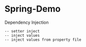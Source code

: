# Spring-Demo

Dependency Injection
  ``` -- constructor inject
  -- setter inject
  -- inject values
  -- inject values from property file

